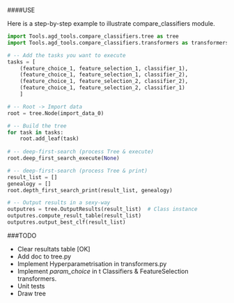 ####USE

Here is a step-by-step example to illustrate compare_classifiers module.

```python
import Tools.agd_tools.compare_classifiers.tree as tree
import Tools.agd_tools.compare_classifiers.transformers as transformers

# -- Add the tasks you want to execute
tasks = [
    (feature_choice_1, feature_selection_1, classifier_1),
    (feature_choice_1, feature_selection_1, classifier_2),
    (feature_choice_1, feature_selection_2, classifier_2),
    (feature_choice_1, feature_selection_2, classifier_1)
    ]

# -- Root -> Import data
root = tree.Node(import_data_0)

# -- Build the tree
for task in tasks:
    root.add_leaf(task)
    
# -- deep-first-search (process Tree & execute)
root.deep_first_search_execute(None)

# -- deep-first-search (process Tree & print)
result_list = []
genealogy = []
root.depth_first_search_print(result_list, genealogy)

# -- Output results in a sexy-way
outputres = tree.OutputResults(result_list)  # Class instance
outputres.compute_result_table(result_list)
outputres.output_best_clf(result_list)


```

###TODO 

- Clear resultats table [OK]
- Add doc to tree.py
- Implement Hyperparametrisation in transformers.py
- Implement _param_choice_ in t Classifiers & FeatureSelection transformers.
- Unit tests
- Draw tree

